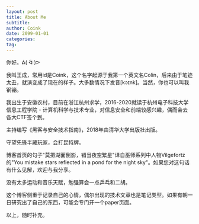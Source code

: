 ```yaml
---
layout: post
title: About Me
subtitle: 
author: Coink
date: 2099-01-01
categories:
tag:
---
```


你好。ᕕ( ᐛ )ᕗ

我叫王成，常用id是Coink，这个名字起源于我第一个英文名Colin，后来由于笔迹太丑，就演变成了现在的样子。大多数情况下发音[kɔɪnk]。当然，你也可以叫我钢镚。

我出生于安徽农村，目前在浙江杭州求学，2016-2020就读于杭州电子科技大学信息工程学院 - 计算机科学与技术专业，对信息安全和前端较感兴趣，偶而会去各大CTF签个到。

主持编写《黑客与安全技术指南》，2018年由清华大学出版社出版。

守望先锋半藏玩家，会打昆特牌。

博客首页的句子"莫把湖面倒影，错当夜空繁星"译自巫师系列中人物Vilgefortz的"You mistake stars reflected in a pond for the night sky"。如果您对这句话有什么见解，欢迎与我分享。

没有太多运动和音乐天赋，勉强算会一点乒乓和二胡。

这个博客侧重于记录自己的心情，偶尔出现的技术文章也是笔记类型。如果有朝一日研究出了自己的东西，可能会专门开一个paper页面。

以上，随时补充。